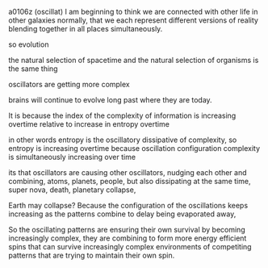 a0106z
(oscillat)
I am beginning to think we are connected with other life in other galaxies normally, that we each represent different versions of reality blending together in all places simultaneously.

so evolution

the natural selection of spacetime
and the natural selection of organisms is the same thing

oscillators are getting more complex

brains will continue to evolve long past where they are today.

It is because the index of the complexity of information is increasing overtime relative to increase in entropy overtime

in other words entropy is the oscillatory dissipative of complexity, so entropy is increasing overtime because oscillation configuration complexity is simultaneously increasing over time

its that oscillators are causing other oscillators, nudging each other and combining, atoms, planets, people, but also dissipating at the same time, super nova, death, planetary collapse, 

Earth may collapse? Because the configuration of the oscillations keeps increasing as the patterns combine to delay being evaporated away, 

So the oscillating patterns are ensuring their own survival by becoming increasingly complex, they are combining to form more energy efficient spins that can survive increasingly complex environments of competiting patterns that are trying to maintain their own spin.


